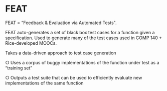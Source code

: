 # FEAT
FEAT = “Feedback & Evaluation via Automated Tests".

FEAT auto-generates a set of black box test cases for a function given a specification. Used to generate many of the test cases used in COMP 140 + Rice-developed MOOCs. 

Takes a data-driven approach to test case generation

○ Uses a corpus of buggy implementations of the function under test as a “training set”

○ Outputs a test suite that can be used to efficiently evaluate new implementations of the same function
